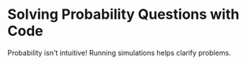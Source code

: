 # Solving Probability Questions with Code

Probability isn't intuitive! Running simulations helps clarify problems. 
